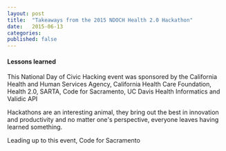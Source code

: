 ```yaml
---
layout: post
title:  "Takeaways from the 2015 NDOCH Health 2.0 Hackathon"
date:   2015-06-13
categories: 
published: false
---
```


#### Lessons learned

This National Day of Civic Hacking event was sponsored by the California Health and Human Services Agency, California Health Care Foundation, Health 2.0, SARTA, Code for Sacramento, UC Davis Health Informatics and Validic API

Hackathons are an interesting animal, they bring out the best in innovation and productivity and no matter one's perspective, everyone leaves having learned something.  

Leading up to this event, Code for Sacramento 